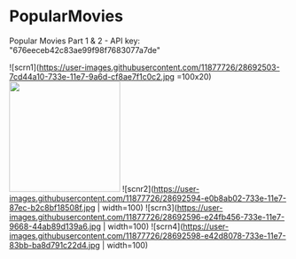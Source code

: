 # PopularMovies

Popular Movies Part 1 & 2 - API key: "676eeceb42c83ae99f98f7683077a7de"

![scrn1](https://user-images.githubusercontent.com/11877726/28692503-7cd44a10-733e-11e7-9a6d-cf8ae7f1c0c2.jpg =100x20) 
<img src="https://user-images.githubusercontent.com/11877726/28692503-7cd44a10-733e-11e7-9a6d-cf8ae7f1c0c2.jpg" width="200" height="200" />
![scnr2](https://user-images.githubusercontent.com/11877726/28692594-e0b8ab02-733e-11e7-87ec-b2c8bf18508f.jpg | width=100)
![scrn3](https://user-images.githubusercontent.com/11877726/28692596-e24fb456-733e-11e7-9668-44ab89d139a6.jpg | width=100)
![scrn4](https://user-images.githubusercontent.com/11877726/28692598-e42d8078-733e-11e7-83bb-ba8d791c22d4.jpg | width=100)
